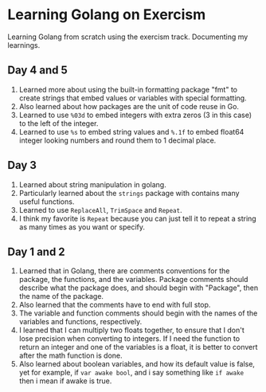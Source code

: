 # Learning Golang on Exercism

Learning Golang from scratch using the exercism track. Documenting my learnings.

## Day 4 and 5

1. Learned more about using the built-in formatting package "fmt" to create strings that embed values or variables with special formatting.
2. Also learned about how packages are the unit of code reuse in Go.
3. Learned to use `%03d` to embed integers with extra zeros (3 in this case) to the left of the integer.
4. Learned to use `%s` to embed string values and `%.1f` to embed float64 integer looking numbers and round them to 1 decimal place.

## Day 3

1. Learned about string manipulation in golang.
2. Particularly learned about the `strings` package with contains many useful functions.
3. Learned to use `ReplaceAll`, `TrimSpace` and `Repeat`.
4. I think my favorite is `Repeat` because you can just tell it to repeat a string as many times as you want or specify.

## Day 1 and 2

1. Learned that in Golang, there are comments conventions for the package, the functions, and the variables. Package comments should describe what the package does, and should begin with "Package", then the name of the package.
2. Also learned that the comments have to end with full stop.
3. The variable and function comments should begin with the names of the variables and functions, respectively.
4. I learned that I can multiply two floats together, to ensure that I don't lose precision when converting to integers. If I need the function to return an integer and one of the variables is a float, it is better to convert after the math function is done.
5. Also learned about boolean variables, and how its default value is false, yet for example, if `var awake bool`, and i say something like `if awake` then i mean if awake is true.